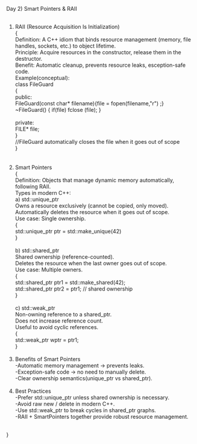 Day 2) Smart Pointers & RAII<br><br>
1. RAII (Resource Acquisition Is Initialization)<br>
{<br>
Definition: A C++ idiom that binds resource management (memory, file handles, sockets, etc.) to object lifetime.<br>
Principle: Acquire resources in the constructor, release them in the destructor.<br>
Benefit: Automatic cleanup, prevents resource leaks, esception-safe code.<br>
Example(conceptual):<br>
class FileGuard<br>
  {<br>
  public:<br>
  FileGuard(const char* filename){file = fopen(filename,"r") ;}<br>
  ~FileGuard() { if(file) fclose (file); }<br><br>
  private:<br>
  FILE* file;<br>
  }<br>
  //FileGuard automatically closes the file when it goes out of scope<br>
}<br><br><br>
2. Smart Pointers<br>
{<br>
Definition: Objects that manage dynamic memory automatically, following RAII.<br>
Types in modern C++:<br>
  a) std::unique_ptr<br>
  Owns a resource exclusively (cannot be copied, only moved).<br>
  Automatically deletes the resource when it goes out of scope.<br>
  Use case: Single ownership.<br>
  {<br>
  std::unique_ptr<int> ptr = std::make_unique<int>(42)<br>
  }<br><br>
  b) std::shared_ptr<br>
  Shared ownership (reference-counted).<br>
  Deletes the resource when the last owner goes out of scope.<br>
  Use case: Multiple owners.<br>
  {<br>
  std::shared_ptr<int> ptr1 = std::make_shared<int>(42);<br>
  std::shared_ptr<int> ptr2 = ptr1; // shared ownership<br>
  }<br><br>
  c) std::weak_ptr<br>
  Non-owning reference to a shared_ptr.<br>
  Does not increase reference count.<br>
  Useful to avoid cyclic references.<br>
  {<br>
  std::weak_ptr<int> wptr = ptr1;<br>
  }<br><br>
3. Benefits of Smart Pointers<br>
 -Automatic memory management -> prevents leaks.<br>
 -Exception-safe code -> no need to manually delete.<br>
 -Clear ownership semantics(unique_ptr vs shared_ptr).<br><br>
4. Best Practices<br>
 -Prefer std::unique_ptr unless shared ownership is necessary.<br>
 -Avoid raw new / delete in modern C++.<br>
 -Use std::weak_ptr to break cycles in shared_ptr graphs.<br>
 -RAII + SmartPointers together provide robust resource management.<br><br>


}<br>
